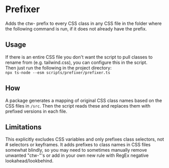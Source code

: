 # Prefixer

Adds the ctw- prefix to every CSS class in any CSS file in the folder where the following command is run, if it does not already have the prefix.

## Usage

If there is an entire CSS file you don't want the script to pull classes to rename from (e.g. tailwind.css), you can configure this in the script.  
Then just run the following in the project directory:  
`npx ts-node --esm scripts/prefixer/prefixer.ts`

## How

A package generates a mapping of original CSS class names based on the CSS files in `/src`. Then the script reads these and replaces them with prefixed versions in each file.

## Limitations

This explicitly excludes CSS variables and only prefixes class selectors, not # selectors or keyframes.
It adds prefixes to class names in CSS files somewhat blindly, so you may need to sometimes manually remove unwanted "ctw-"'s or add in your own new rule with RegEx negative lookahead/lookbehind.
